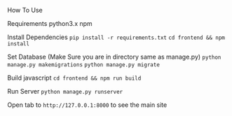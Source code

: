 How To Use

Requirements
python3.x
npm

Install Dependencies
`pip install -r requirements.txt`
`cd frontend && npm install`

Set Database (Make Sure you are in directory same as manage.py)
`python manage.py makemigrations`
`python manage.py migrate`

Build javascript
`cd frontend && npm run build`

Run Server
`python manage.py runserver`

Open tab to `http://127.0.0.1:8000` to see the main site
